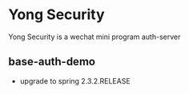# Yong Security

Yong Security is a wechat mini program auth-server 


## base-auth-demo

- upgrade to spring 2.3.2.RELEASE
